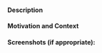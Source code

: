 <!-- Provide a general summary of your changes in the Title above -->

#### Description
<!-- Describe your changes in detail -->

#### Motivation and Context
<!-- What part of the documentation is changing?-->
<!-- Why is this change required? What problem does it solve? -->
<!-- If it fixes an open issue, please link to the issue here. -->

#### Screenshots (if appropriate):

